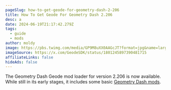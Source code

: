 ```yaml
---
pageSlug: how-to-get-geode-for-geometry-dash-2-206
title: How To Get Geode For Geometry Dash 2.206
desc: a
date: 2024-06-19T21:17:42.279Z
tags:
  - guide
  - mods
author: moldy
image: https://pbs.twimg.com/media/GP9M8uXX0AAGcJT?format=jpg&name=large
imageSource: https://x.com/GeodeSDK/status/1801245897390481715
affiliateLinks: false
hideAds: false
---
```

The Geometry Dash Geode mod loader for version 2.206 is now available. While still in its early stages, it includes some basic [Geometry Dash mods](/categories/mods/).